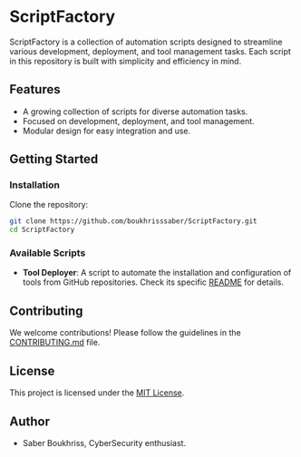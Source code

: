 # ScriptFactory

ScriptFactory is a collection of automation scripts designed to streamline various development, deployment, and tool management tasks. Each script in this repository is built with simplicity and efficiency in mind.

## Features
- A growing collection of scripts for diverse automation tasks.
- Focused on development, deployment, and tool management.
- Modular design for easy integration and use.

## Getting Started
### Installation
Clone the repository:
```bash
git clone https://github.com/boukhrisssaber/ScriptFactory.git
cd ScriptFactory
```

### Available Scripts
- **Tool Deployer**: A script to automate the installation and configuration of tools from GitHub repositories. Check its specific [README](Tool-Deployer/README.md) for details.

## Contributing
We welcome contributions! Please follow the guidelines in the [CONTRIBUTING.md](CONTRIBUTING.md) file.

## License
This project is licensed under the [MIT License](LICENSE).

## Author
- Saber Boukhriss, CyberSecurity enthusiast.
